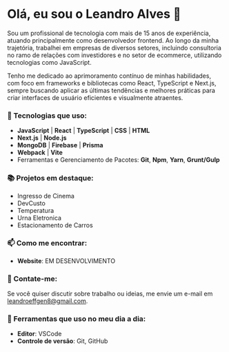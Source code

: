 # Olá, eu sou o Leandro Alves 👋

Sou um profissional de tecnologia com mais de 15 anos de experiência, atuando principalmente como desenvolvedor frontend. Ao longo da minha trajetória, trabalhei em empresas de diversos setores, incluindo consultoria no ramo de relações com investidores e no setor de ecommerce, utilizando tecnologias como JavaScript.

Tenho me dedicado ao aprimoramento contínuo de minhas habilidades, com foco em frameworks e bibliotecas como React, TypeScript e Next.js, sempre buscando aplicar as últimas tendências e melhores práticas para criar interfaces de usuário eficientes e visualmente atraentes.

### 🚀 Tecnologias que uso:
- **JavaScript** | **React** | **TypeScript** | **CSS** | **HTML**
- **Next.js** | **Node.js** 
- **MongoDB** | **Firebase** | **Prisma**
- **Webpack** | **Vite**
- Ferramentas e Gerenciamento de Pacotes: **Git**, **Npm**, **Yarn**, **Grunt/Gulp**

### 📚 Projetos em destaque:
-  Ingresso de Cinema
-  DevCusto
-  Temperatura
-  Urna Eletronica
-  Estacionamento de Carros

### 📫 Como me encontrar:
- **Website**: EM DESENVOLVIMENTO

### 💬 Contate-me:
Se você quiser discutir sobre trabalho ou ideias, me envie um e-mail em [leandroeffgen8@gmail.com](mailto:leandroeffgen8@gmail.com).

### 🔧 Ferramentas que uso no meu dia a dia:
- **Editor**: VSCode
- **Controle de versão**: Git, GitHub
